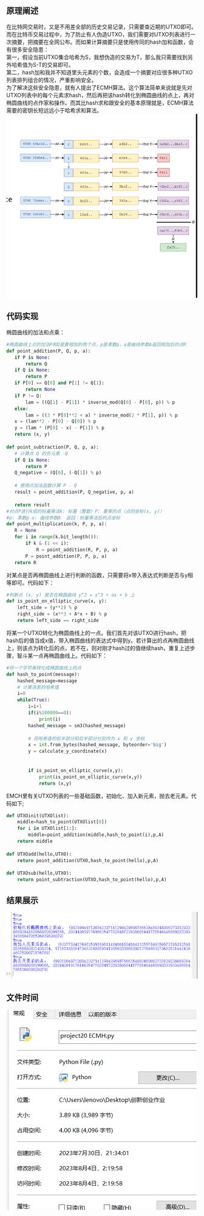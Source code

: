 ## 原理阐述
在比特网交易时，又是不用差全部的历史交易记录，只需要查近期的UTXO即可。\
而在比特币交易过程中，为了防止有人伪造UTXO，我们需要对UTXO列表进行一次摘要，把摘要在全网公布。而如果计算摘要只是使用传同的hash加和函数，会有很多安全隐患：\
第一，假设当前UTXO集合哈希为S，我想伪造的交易为T，那么我只需要找到另外哈希值为S-T的交易即可。\
第二，hash加和我并不知道里头元素的个数，会造成一个摘要对应很多种UTXO列表排列组合的情况，严重影响安全。\
为了解决这些安全隐患，就有人提出了ECMH算法。这个算法简单来说就是先对UTXO列表中的每个元素求hash，然后再把该hash转化到椭圆曲线的点上，再对椭圆曲线的点作家和操作。而其比hash求和跟安全的基本原理就是，ECMH算法需要的密钥长短远远小于哈希求和算法。
 ![enter image description here](1.png)

 ## 代码实现
 椭圆曲线的加法和点乘：
 ```python
#椭圆曲线上点的加法P和Q是要相加的两个点，p是素数p，a是曲线参数A返回相加后的点R
def point_addition(P, Q, p, a):
    if P is None:
        return Q
    if Q is None:
        return P
    if P[0] == Q[0] and P[1] != Q[1]:
        return None
    if P != Q:
        lam = ((Q[1] - P[1]) * inverse_mod(Q[0] - P[0], p)) % p
    else:
        lam = ((3 * P[0]**2 + a) * inverse_mod(2 * P[1], p)) % p
    x = (lam**2 - P[0] - Q[0]) % p
    y = (lam * (P[0] - x) - P[1]) % p
    return (x, y)

def point_subtraction(P, Q, p, a):
    # 计算点 Q 的负元素 -Q
    if Q is None:
        return P
    Q_negative = (Q[0], (-Q[1]) % p)

    # 使用点加法函数计算 P - Q
    result = point_addition(P, Q_negative, p, a)

    return result
#对点P进行k倍的标量乘法k: 标量（整数）P: 要乘的点（点的坐标(x, y)）
#p: 素数p a: 曲线参数A  返回：标量乘法后的点坐标
def point_multiplication(k, P, p, a):
    R = None
    for i in range(k.bit_length()):
        if k & (1 << i):
            R = point_addition(R, P, p, a)
        P = point_addition(P, P, p, a)
    return R
```

对某点是否再椭圆曲线上进行判断的函数，只需要将x带入表达式判断是否与y相等即可。代码如下：
```python
#判断点 (x, y) 是否在椭圆曲线 y^2 = x^3 + ax + b 上
def is_point_on_elliptic_curve(x, y):
    left_side = (y**2) % p
    right_side = (x**3 + A*x + B) % p
    return left_side == right_side
```

将某一个UTXO转化为椭圆曲线上的一点。我们首先对该UTXO进行hash，把hash后的值当成x值，带入椭圆曲线的表达式中得到y。若计算出的点再椭圆曲线上，则该点为转化后的点，若不在，则对刚才hash过的值继续hash，重复上述步骤，智斗某一点再椭圆曲线上。代码如下：
```python
#将一个字符串转化成椭圆曲线上的点
def hash_to_point(message):
    hashed_message=message
    # 计算消息的哈希值
    i=0
    while(True):
        i=i+1
        if(i%100000==0):
            print(i)
        hashed_message = sm3(hashed_message)
         
        # 将哈希值的前半部分和后半部分分别作为 x 和 y 坐标
        x = int.from_bytes(hashed_message, byteorder='big')
        y = calculate_y_coordinate(x)


        if is_point_on_elliptic_curve(x,y):
            print(is_point_on_elliptic_curve(x,y))
            return (x,y)
```
EMCH里有关UTXO列表的一些基础函数，初始化、加入新元素，抛去老元素。代码如下;
```python
def UTXOinit(UTXOlist):
    middle=hash_to_point(UTXOlist[0])
    for i in UTXOlist[1:]:
        middle=point_addition(middle,hash_to_point(i),p,A)
    return middle

def UTXOadd(hello,UTXO):
    return point_addition(UTXO,hash_to_point(hello),p,A)

def UTXOsub(hello,UTXO):
    return point_subtraction(UTXO,hash_to_point(hello),p,A)
```

## 结果展示
 ![enter image description here](2.png)

 ## 文件时间
  ![enter image description here](3.png)
